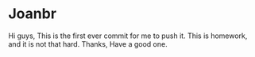 # Joanbr
Hi guys, 
This is the first ever commit for me to push it.
This is homework, and it is not that hard.
Thanks,
Have a good one. 